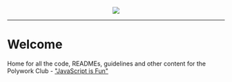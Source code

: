 <div>
    <p align="center">
        <img src="/js-is-fun.png" align="center" />
    </p>
    <hr>
</div>


# Welcome

Home for all the code, READMEs, guidelines and other content for the Polywork Club - ["JavaScript is Fun"](https://www.polywork.com/clubs/javascript-is-fun)
